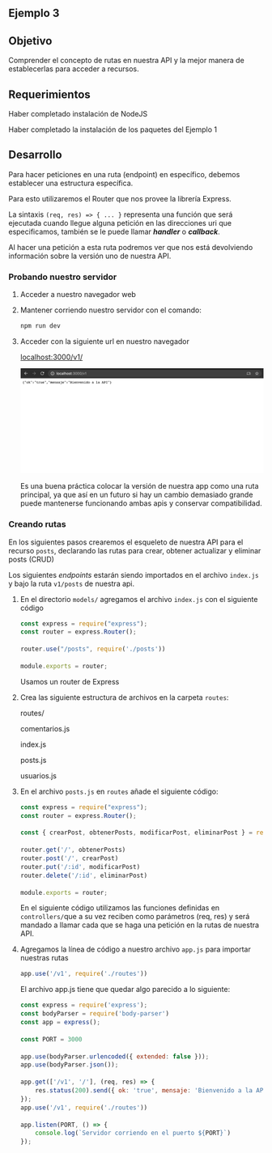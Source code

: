
## Ejemplo 3 

## Objetivo

Comprender el concepto de rutas en nuestra API y la mejor manera de establecerlas para acceder a recursos.

## Requerimientos

Haber completado instalación de NodeJS

Haber completado la instalación de los paquetes del Ejemplo 1

## Desarrollo

Para hacer peticiones en una ruta (endpoint) en específico, debemos establecer una estructura específica.

Para esto utilizaremos el Router que nos provee la librería Express.

La sintaxis `(req, res) => { ... }` representa una función que será ejecutada cuando llegue alguna petición en las direcciones uri que especificamos, también se le puede llamar ***handler*** o ***callback***. 

Al hacer una petición a esta ruta podremos ver que nos está devolviendo información sobre la versión uno de nuestra API.

### Probando nuestro servidor

1. Acceder a nuestro navegador web
2. Mantener corriendo nuestro servidor con el comando:

    ```bash
    npm run dev
    ```

3. Acceder con la siguiente url en nuestro navegador

    [localhost:3000/v1/](http://localhost:3000/v1/)

    ![Screen_Shot_2020-09-21_at_15.04.55.png](Screen_Shot_2020-09-21_at_15.04.55.png)

    Es una buena práctica colocar la versión de nuestra app como una ruta principal, ya que así en un futuro si hay un cambio demasiado grande puede mantenerse funcionando ambas apis y conservar compatibilidad.

### Creando rutas

En los siguientes pasos crearemos el esqueleto de nuestra API para el recurso `posts`, declarando las rutas para crear, obtener actualizar y eliminar posts (CRUD)

Los siguientes *endpoints* estarán siendo importados en el archivo `index.js` y bajo la ruta `v1/posts` de nuestra api.

1. En el directorio `models/` agregamos el archivo `index.js` con el siguiente código

    ```jsx
    const express = require("express");
    const router = express.Router();

    router.use("/posts", require('./posts'))

    module.exports = router;
    ```

    Usamos un router de Express

2. Crea las siguiente estructura de archivos en la carpeta `routes`:

    routes/

    comentarios.js

    index.js

    posts.js

    usuarios.js

3. En el archivo `posts.js` en `routes` añade el siguiente código:

    ```jsx
    const express = require("express");
    const router = express.Router();

    const { crearPost, obtenerPosts, modificarPost, eliminarPost } = require('../controllers/posts')

    router.get('/', obtenerPosts)
    router.post('/', crearPost)
    router.put('/:id', modificarPost)
    router.delete('/:id', eliminarPost)

    module.exports = router;
    ```

    En el siguiente código utilizamos las funciones definidas en `controllers/`que a su vez reciben como parámetros (req, res) y será mandado a llamar cada que se haga una petición en la rutas de nuestra API.

4. Agregamos la línea de código a nuestro archivo `app.js` para importar nuestras rutas

    ```jsx
    app.use('/v1', require('./routes'))
    ```

    El archivo app.js tiene que quedar algo parecido a lo siguiente:

    ```jsx
    const express = require('express');
    const bodyParser = require('body-parser')
    const app = express();

    const PORT = 3000

    app.use(bodyParser.urlencoded({ extended: false }));
    app.use(bodyParser.json());

    app.get(['/v1', '/'], (req, res) => {
        res.status(200).send({ ok: 'true', mensaje: 'Bienvenido a la API' })
    });
    app.use('/v1', require('./routes'))

    app.listen(PORT, () => {
        console.log(`Servidor corriendo en el puerto ${PORT}`)
    });
    ```
